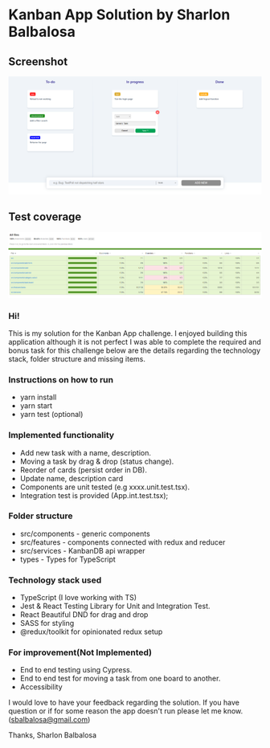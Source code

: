 # Kanban App Solution by Sharlon Balbalosa

## Screenshot

![Screenshot](public/app-screenshot.png)

## Test coverage

![Test coverage](public/test-coverage.png)

### Hi!

This is my solution for the Kanban App challenge.  I enjoyed building this application although it is not perfect I was able to complete the required and bonus task for this challenge below are the details regarding the technology stack, folder structure and missing items.

### Instructions on how to run
* yarn install
* yarn start
* yarn test (optional)

### Implemented functionality

* Add new task with a name, description.
* Moving a task by drag & drop (status change).
* Reorder of cards (persist order in DB).
* Update name, description card
* Components are unit tested (e.g xxxx.unit.test.tsx).
* Integration test is provided (App.int.test.tsx);

### Folder structure

* src/components - generic components
* src/features - components connected with redux and reducer
* src/services - KanbanDB api wrapper
* types - Types for TypeScript

### Technology stack used

* TypeScript (I love working with TS)
* Jest & React Testing Library for Unit and Integration Test.
* React Beautiful DND for drag and drop
* SASS for styling
* @redux/toolkit for opinionated redux setup

### For improvement(Not Implemented)

* End to end testing using Cypress.
* End to end test for moving a task from one board to another.
* Accessibility

I would love to have your feedback regarding the solution. If you have question or if for some reason the app doesn't run please let me know. (sbalbalosa@gmail.com)

Thanks,
Sharlon Balbalosa
